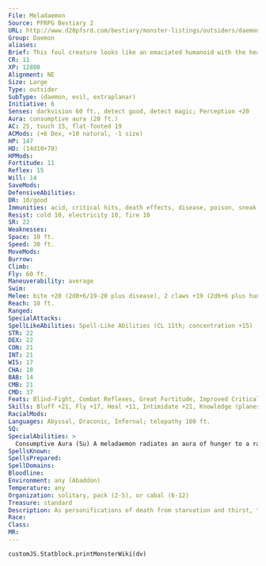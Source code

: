 ```yaml
---
File: Meladaemon
Source: PFRPG Bestiary 2
URL: http://www.d20pfsrd.com/bestiary/monster-listings/outsiders/daemons/meladaemon
Group: Daemon
aliases: 
Brief: This foul creature looks like an emaciated humanoid with the head of a jackal.
CR: 11
XP: 12800
Alignment: NE
Size: Large
Type: outsider
SubType: (daemon, evil, extraplanar)
Initiative: 6
Senses: darkvision 60 ft., detect good, detect magic; Perception +20
Aura: consumptive aura (20 ft.)
AC: 25, touch 15, flat-footed 19
ACMods: (+6 Dex, +10 natural, -1 size)
HP: 147
HD: (14d10+70)
HPMods: 
Fortitude: 11
Reflex: 15
Will: 14
SaveMods: 
DefensiveAbilities: 
DR: 10/good
Immunities: acid, critical hits, death effects, disease, poison, sneak attack
Resist: cold 10, electricity 10, fire 10
SR: 22
Weaknesses: 
Space: 10 ft.
Speed: 30 ft.
MoveMods: 
Burrow: 
Climb: 
Fly: 60 ft.
Maneuverability: average
Swim: 
Melee: bite +20 (2d8+6/19-20 plus disease), 2 claws +19 (2d6+6 plus hunger)
Reach: 10 ft.
Ranged: 
SpecialAttacks: 
SpellLikeAbilities: Spell-Like Abilities (CL 11th; concentration +15)  Constant-detect good, detect magic, see invisibility   At Will-cause fear (DC 15), deeper darkness, greater teleport (self plus 50 lbs. of objects only)   3/day-blight (DC 19), diminish plants, quickened magic missile   1/day-horrid wilting (DC 22), waves of fatigue
STR: 22
DEX: 22
CON: 21
INT: 21
WIS: 17
CHA: 18
BAB: 14
CMB: 21
CMD: 37
Feats: Blind-Fight, Combat Reflexes, Great Fortitude, Improved Critical (bite), Iron Will, Quicken Spell-Like Ability (magic missile), Weapon Focus (bite)
Skills: Bluff +21, Fly +17, Heal +11, Intimidate +21, Knowledge (planes) +22, Knowledge (religion) +22, Perception +20, Sense Motive +20, Spellcraft +22, Stealth +19, Survival +20, Use Magic Device +14
RacialMods: 
Languages: Abyssal, Draconic, Infernal; telepathy 100 ft.
SQ: 
SpecialAbilities: >
  Consumptive Aura (Su) A meladaemon radiates an aura of hunger to a radius of 20 feet. Every round a creature begins its turn within this aura, it must succeed at a DC 22 Fortitude save or take 1d6 nonlethal damage and become fatigued from extreme hunger. Creatures that do not need to eat are immune to this effect. The save DC is Constitution-based.  Disease (Ex) Daemonic wasting: Bite-injury; save Fort DC 22; onset 1 day; frequency 1/day; effect 1d4 Con and 1d4 Cha damage; cure 2 consecutive saves. The save DC is Constitution-based.  Hunger (Su) A meladaemon's claw attack deals an additional 1d6 points of nonlethal damage as it causes sudden pangs of horrific hunger in its foe. Creatures that do not need to eat are immune to this effect.
SpellsKnown: 
SpellsPrepared: 
SpellDomains: 
Bloodline: 
Environment: any (Abaddon)
Temperature: any
Organization: solitary, pack (2-5), or cabal (6-12)
Treasure: standard
Description: As personifications of death from starvation and thirst, these withered fiends spend their time destroying resources and spreading hunger. Deacons of the Horseman of Famine, these creatures visit worlds throughout the planes, destroying acres of crops and slaughtering livestock in order to harvest souls for their honored master. Meladaemons delight in the slow death of starvation, going so far as to experiment with various bodily deficiencies and mortal weaknesses. Arrogant and utterly bound to their patron, meladaemons rarely work with others of their kind and never serve any of the other three Horsemen except in the rarest of circumstances.  Meladaemons stand approximately 12 feet tall and weigh 350 pounds.
Race: 
Class: 
MR: 
---
```

```dataviewjs
customJS.Statblock.printMonsterWiki(dv)
```
